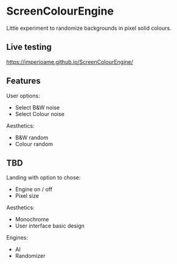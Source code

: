 # ScreenColourEngine
Little experiment to randomize backgrounds in pixel solid colours.

## Live testing

https://imperioame.github.io/ScreenColourEngine/


## Features

User options:

- Select B&W noise
- Select Colour noise 

Aesthetics:
- B&W random
- Colour random

## TBD
Landing with option to chose:
- Engine on / off
- Pixel size

Aesthetics:
- Monochrome
- User interface basic design 

Engines:
- AI
- Randomizer


